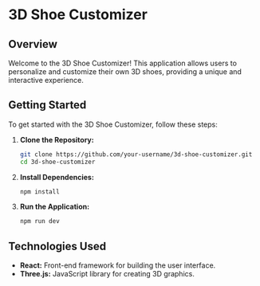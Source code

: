 # 3D Shoe Customizer

## Overview

Welcome to the 3D Shoe Customizer! This application allows users to personalize and customize their own 3D shoes, providing a unique and interactive experience.


## Getting Started

To get started with the 3D Shoe Customizer, follow these steps:

1. **Clone the Repository:**
   ```bash
   git clone https://github.com/your-username/3d-shoe-customizer.git
   cd 3d-shoe-customizer
   ```

2. **Install Dependencies:**
   ```bash
   npm install
   ```

3. **Run the Application:**
   ```bash
   npm run dev
   ```
   

## Technologies Used

- **React:** Front-end framework for building the user interface.
- **Three.js:** JavaScript library for creating 3D graphics.


